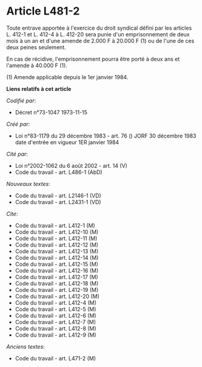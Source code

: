 # Article L481-2

Toute entrave apportée à l'exercice du droit syndical défini par les articles L. 412-1 et L. 412-4 à L. 412-20 sera punie
d'un emprisonnement de deux mois à un an  et d'une amende de 2.000 F à 20.000 F (1) ou de l'une de ces deux peines
seulement. 

En cas de récidive, l'emprisonnement pourra être porté à deux ans et l'amende à 40.000 F (1).

(1) Amende applicable depuis le 1er janvier 1984.

**Liens relatifs à cet article**

_Codifié par_:

  - Décret n°73-1047 1973-11-15

_Créé par_:

  - Loi n°83-1179 du 29 décembre 1983 - art. 76 () JORF 30 décembre 1983 date d'entrée en vigueur 1ER janvier 1984

_Cité par_:

  - Loi n°2002-1062 du 6 août 2002 - art. 14 (V)
  - Code du travail - art. L486-1 (AbD)

_Nouveaux textes_:

  - Code du travail - art. L2146-1 (VD)
  - Code du travail - art. L2431-1 (VD)

_Cite_:

  - Code du travail - art. L412-1 (M)
  - Code du travail - art. L412-10 (M)
  - Code du travail - art. L412-11 (M)
  - Code du travail - art. L412-12 (M)
  - Code du travail - art. L412-13 (M)
  - Code du travail - art. L412-14 (M)
  - Code du travail - art. L412-15 (M)
  - Code du travail - art. L412-16 (M)
  - Code du travail - art. L412-17 (M)
  - Code du travail - art. L412-18 (M)
  - Code du travail - art. L412-19 (M)
  - Code du travail - art. L412-20 (M)
  - Code du travail - art. L412-4 (M)
  - Code du travail - art. L412-5 (M)
  - Code du travail - art. L412-6 (M)
  - Code du travail - art. L412-7 (M)
  - Code du travail - art. L412-8 (M)
  - Code du travail - art. L412-9 (M)

_Anciens textes_:

  - Code du travail - art. L471-2 (M)

